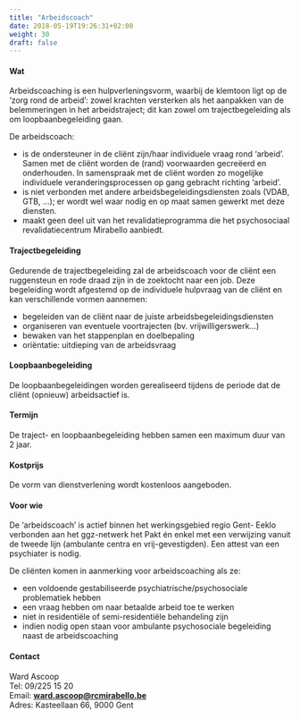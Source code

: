 ```yaml
---
title: "Arbeidscoach"
date: 2018-05-19T19:26:31+02:00
weight: 30
draft: false
---
```


#### Wat
Arbeidscoaching is een hulpverleningsvorm, waarbij de klemtoon ligt op de ‘zorg rond de arbeid’: zowel krachten versterken als het aanpakken van de belemmeringen in het arbeidstraject; dit kan zowel om trajectbegeleiding als om loopbaanbegeleiding gaan.

De arbeidscoach:

 - is de ondersteuner in de cliënt zijn/haar individuele vraag rond ‘arbeid’. Samen met de cliënt worden de (rand) voorwaarden gecreëerd en onderhouden. In samenspraak met de cliënt worden zo mogelijke individuele veranderingsprocessen op gang gebracht richting ‘arbeid’.
 - is niet verbonden met andere arbeidsbegeleidingsdiensten zoals (VDAB, GTB, …); er wordt wel waar nodig en op maat samen gewerkt met deze diensten.
 - maakt geen deel uit van het revalidatieprogramma die het psychosociaal revalidatiecentrum Mirabello aanbiedt.

#### Trajectbegeleiding
Gedurende de trajectbegeleiding zal de arbeidscoach voor de cliënt een ruggensteun en rode draad zijn in de zoektocht naar een job. Deze begeleiding wordt afgestemd op de individuele hulpvraag van de cliënt en kan verschillende vormen aannemen:

- begeleiden van de cliënt naar de juiste arbeidsbegeleidingsdiensten
- organiseren van eventuele voortrajecten (bv. vrijwilligerswerk…)
- bewaken van het stappenplan en doelbepaling
- oriëntatie: uitdieping van de arbeidsvraag

#### Loopbaanbegeleiding
De loopbaanbegeleidingen worden gerealiseerd tijdens de periode dat de cliënt (opnieuw) arbeidsactief is.

#### Termijn
De traject- en loopbaanbegeleiding hebben samen een maximum duur van 2 jaar.

#### Kostprijs
De vorm van dienstverlening wordt kostenloos aangeboden.

#### Voor wie
De ‘arbeidscoach’ is actief binnen het werkingsgebied regio Gent- Eeklo verbonden aan het ggz-netwerk het Pakt én enkel met een verwijzing vanuit de tweede lijn (ambulante centra en vrij-gevestigden). Een attest van een psychiater is nodig.

De cliënten komen in aanmerking voor arbeidscoaching als ze:

 - een voldoende gestabiliseerde psychiatrische/psychosociale problematiek hebben
 - een vraag hebben om naar betaalde arbeid toe te werken
 - niet in residentiële of semi-residentiële behandeling zijn
 - indien nodig open staan voor ambulante psychosociale begeleiding naast de arbeidscoaching

#### Contact
Ward Ascoop  
Tel: 09/225 15 20  
Email: <a href="mailto:ward.ascoop@rcmirabello.be" style='display:inline-block;'>**ward.ascoop@rcmirabello.be**</a>  
Adres: Kasteellaan 66, 9000 Gent